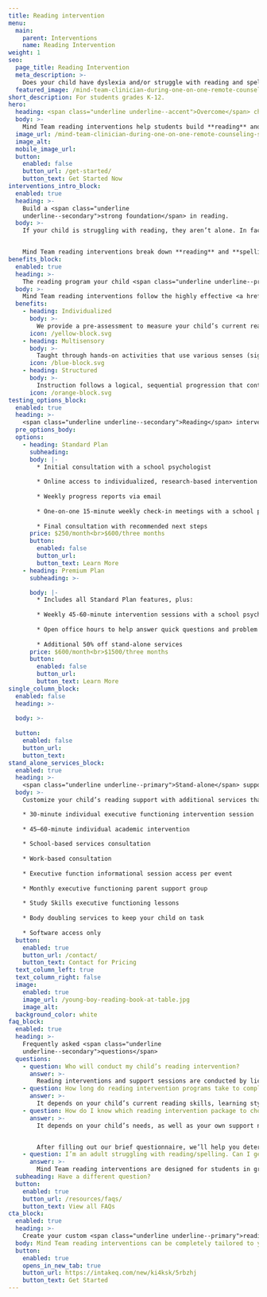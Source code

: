 ```yaml
---
title: Reading intervention
menu:
  main:
    parent: Interventions
    name: Reading Intervention
weight: 1
seo:
  page_title: Reading Intervention
  meta_description: >-
    Does your child have dyslexia and/or struggle with reading and spelling? Mind Team remote reading interventions build reading skills with hands-on learning.
  featured_image: /mind-team-clinician-during-one-on-one-remote-counseling-session-2.jpg
short_description: For students grades K-12.
hero:
  heading: <span class="underline underline--accent">Overcome</span> challenges in reading.
  body: >-
    Mind Team reading interventions help students build **reading** and **spelling** skills through one-on-one **phonics instruction** and hands-on learning.
  image_url: /mind-team-clinician-during-one-on-one-remote-counseling-session-2.jpg
  image_alt:
  mobile_image_url: 
  button:
    enabled: false
    button_url: /get-started/
    button_text: Get Started Now
interventions_intro_block: 
  enabled: true
  heading: >-
    Build a <span class="underline
    underline--secondary">strong foundation</span> in reading.
  body: >-
    If your child is struggling with reading, they aren’t alone. In fact, 35% of 4th graders in the US read below the basic level (<a href="https://www.orton-gillingham.com/" target="_blank" rel="nofollow noopener noreferrer">Orton-Gillingham</a>). We’re here to change that. 


    Mind Team reading interventions break down **reading** and **spelling** into smaller, more manageable skills to ensure your child fully understands basic fundamentals in **phonics, vocabulary, fluency** and more, which are then built upon throughout the program.
benefits_block:
  enabled: true
  heading: >-
    The reading program your child <span class="underline underline--primary">deserves</span>.
  body: >-
    Mind Team reading interventions follow the highly effective <a href="https://www.orton-gillingham.com/" target="_blank" rel="nofollow noopener noreferrer">Orton-Gillingham model</a> to provide the most effective, personalized learning environment for each student.
  benefits:
    - heading: Individualized 
      body: >-
        We provide a pre-assessment to measure your child’s current reading skills and tailor the program to their unique needs.
      icon: /yellow-block.svg
    - heading: Multisensory
      body: >-
        Taught through hands-on activities that use various senses (sight, hearing, touch and movement).
      icon: /blue-block.svg
    - heading: Structured
      body: >-
        Instruction follows a logical, sequential progression that continues to build on your child’s reading skills.
      icon: /orange-block.svg
testing_options_block:
  enabled: true
  heading: >-
    <span class="underline underline--secondary">Reading</span> intervention packages
  pre_options_body:
  options:
    - heading: Standard Plan
      subheading:
      body: |-
        * Initial consultation with a school psychologist 
        
        * Online access to individualized, research-based intervention program
        
        * Weekly progress reports via email
        
        * One-on-one 15-minute weekly check-in meetings with a school psychologist
        
        * Final consultation with recommended next steps
      price: $250/month<br>$600/three months
      button:
        enabled: false
        button_url: 
        button_text: Learn More
    - heading: Premium Plan
      subheading: >-

      body: |-
        * Includes all Standard Plan features, plus: 
        
        * Weekly 45-60-minute intervention sessions with a school psychologist 
        
        * Open office hours to help answer quick questions and problem solve
        
        * Additional 50% off stand-alone services
      price: $600/month<br>$1500/three months
      button:
        enabled: false
        button_url: 
        button_text: Learn More
single_column_block:
  enabled: false
  heading: >-
    
  body: >-
    
  button:
    enabled: false
    button_url: 
    button_text: 
stand_alone_services_block: 
  enabled: true
  heading: >-
    <span class="underline underline--primary">Stand-alone</span> support services
  body: >-
    Customize your child’s reading support with additional services that can stand alone or be added on to one of the reading intervention packages above, including:

    * 30-minute individual executive functioning intervention session
    
    * 45–60-minute individual academic intervention 
    
    * School-based services consultation 
    
    * Work-based consultation 
    
    * Executive function informational session access per event 
    
    * Monthly executive functioning parent support group
    
    * Study Skills executive functioning lessons
    
    * Body doubling services to keep your child on task
    
    * Software access only
  button:
    enabled: true
    button_url: /contact/
    button_text: Contact for Pricing
  text_column_left: true
  text_column_right: false
  image:
    enabled: true
    image_url: /young-boy-reading-book-at-table.jpg
    image_alt:
  background_color: white
faq_block:
  enabled: true
  heading: >-
    Frequently asked <span class="underline
    underline--secondary">questions</span>
  questions:
    - question: Who will conduct my child’s reading intervention?
      answer: >-
        Reading interventions and support sessions are conducted by licensed interventionists and school psychologists who fit your child’s unique needs.
    - question: How long do reading intervention programs take to complete?
      answer: >-
        It depends on your child’s current reading skills, learning style and many other factors. Typically, it takes **3 months (~12 weeks)** to create change and see meaningful growth.
    - question: How do I know which reading intervention package to choose?
      answer: >-
        It depends on your child’s needs, as well as your own support needs and budget. Luckily, you don’t have to figure it out all on your own. 


        After filling out our brief questionnaire, we’ll help you determine which reading intervention program or service best fits your needs.
    - question: I’m an adult struggling with reading/spelling. Can I get a reading intervention?
      answer: >-
        Mind Team reading interventions are designed for students in grades K-12. However, our professional team can help create a customized treatment plan to help adults of any age overcome reading challenges and other learning struggles.
  subheading: Have a different question?
  button:
    enabled: true
    button_url: /resources/faqs/
    button_text: View all FAQs
cta_block:
  enabled: true
  heading: >-
    Create your custom <span class="underline underline--primary">reading</span> support program.
  body: Mind Team reading interventions can be completely tailored to your child’s needs, as well as your budget. Get started with our brief questionnaire to learn more about our additional reading support services and flexible options that suit you and your child’s needs.
  button:
    enabled: true
    opens_in_new_tab: true
    button_url: https://intakeq.com/new/ki4ksk/5rbzhj
    button_text: Get Started
---
```

